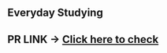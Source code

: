 ## Everyday Studying
## PR LINK -> [Click here to check](https://github.com/2joonkim/PR_OZ/tree/main/Python/OZ_assignment)

